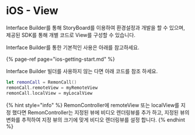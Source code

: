 # iOS - View

Interface Builder를 통해 StoryBoard를 이용하여 환경설정과 개발을 할 수 있으며, 제공된 SDK를 통해 개별 코드로 View를 구성할 수 있습니다.

Interface Builder를 통한 기본적인 사용은 아래를 참고하세요.

{% page-ref page="ios-getting-start.md" %}

Interface Builder 빌더를 사용하지 않는 다면 아래 코드를 참조 하세요.

```swift
let remonCall = RemonCall()
remonCall.remoteView = myRemoteView
remonCall.localView = myLocalView
```

{% hint style="info" %}
RemonController에 remoteView 또는 localView를 지정 했다면 RemonController는 지정된 뷰에 비디오 렌더링뷰를 추가 하고, 지정된 뷰의 변화를 추적하여 지정 뷰의 크기에 맞게 비디오 렌더링뷰를 설정 합니다.
{% endhint %}



